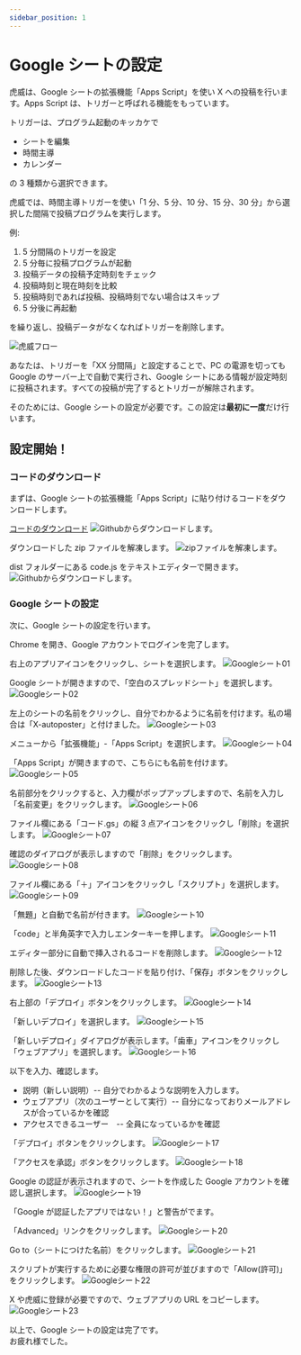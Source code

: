 ```yaml
---
sidebar_position: 1
---
```


# Google シートの設定

虎威は、Google シートの拡張機能「Apps Script」を使い X への投稿を行います。Apps Script は、トリガーと呼ばれる機能をもっています。

トリガーは、プログラム起動のキッカケで

- シートを編集
- 時間主導
- カレンダー

の 3 種類から選択できます。

虎威では、時間主導トリガーを使い「1 分、5 分、10 分、15 分、30 分」から選択した間隔で投稿プログラムを実行します。

例:

1.  5 分間隔のトリガーを設定
2.  5 分毎に投稿プログラムが起動
3.  投稿データの投稿予定時刻をチェック
4.  投稿時刻と現在時刻を比較
5.  投稿時刻であれば投稿、投稿時刻でない場合はスキップ
6.  5 分後に再起動

を繰り返し、投稿データがなくなればトリガーを削除します。

![虎威フロー](./images01/torai_flow.jpg)

あなたは、トリガーを「XX 分間隔」と設定することで、PC の電源を切っても Google のサーバー上で自動で実行され、Google シートにある情報が設定時刻に投稿されます。すべての投稿が完了するとトリガーが解除されます。

そのためには、Google シートの設定が必要です。この設定は**最初に一度**だけ行います。

## 設定開始！

### コードのダウンロード

まずは、Google シートの拡張機能「Apps Script」に貼り付けるコードをダウンロードします。

[コードのダウンロード](https://github.com/kztmk/x_Autopost/releases)
![Githubからダウンロードします。](./images01/github01.jpg)

ダウンロードした zip ファイルを解凍します。
![zipファイルを解凍します。](./images01/github02.jpg)

dist フォルダーにある code.js をテキストエディターで開きます。
![Githubからダウンロードします。](./images01/github03.jpg)

### Google シートの設定

次に、Google シートの設定を行います。

Chrome を開き、Google アカウントでログインを完了します。

右上のアプリアイコンをクリックし、シートを選択します。
![Googleシート01](./images01/g01.jpg)

Google シートが開きますので、「空白のスプレッドシート」を選択します。
![Googleシート02](./images01/g02.jpg)

左上のシートの名前をクリックし、自分でわかるように名前を付けます。私の場合は「X-autoposter」と付けました。
![Googleシート03](./images01/g03.jpg)

メニューから「拡張機能」-「Apps Script」を選択します。
![Googleシート04](./images01/g04.jpg)

「Apps Script」が開きますので、こちらにも名前を付けます。
![Googleシート05](./images01/g05.jpg)

名前部分をクリックすると、入力欄がポップアップしますので、名前を入力し「名前変更」をクリックします。
![Googleシート06](./images01/g06.jpg)

ファイル欄にある「コード.gs」の縦 3 点アイコンをクリックし「削除」を選択します。
![Googleシート07](./images01/g07.jpg)

確認のダイアログが表示しますので「削除」をクリックします。
![Googleシート08](./images01/g08.jpg)

ファイル欄にある「＋」アイコンをクリックし「スクリプト」を選択します。
![Googleシート09](./images01/g09.jpg)

「無題」と自動で名前が付きます。
![Googleシート10](./images01/g10.jpg)

「code」と半角英字で入力しエンターキーを押します。
![Googleシート11](./images01/g11.jpg)

エディター部分に自動で挿入されるコードを削除します。
![Googleシート12](./images01/g12.jpg)

削除した後、ダウンロードしたコードを貼り付け、「保存」ボタンをクリックします。
![Googleシート13](./images01/g13.jpg)

右上部の「デプロイ」ボタンをクリックします。
![Googleシート14](./images01/g14.jpg)

「新しいデプロイ」を選択します。
![Googleシート15](./images01/g15.jpg)

「新しいデプロイ」ダイアログが表示します。「歯車」アイコンをクリックし「ウェブアプリ」を選択します。
![Googleシート16](./images01/g16.jpg)

以下を入力、確認します。

- 説明（新しい説明）-- 自分でわかるような説明を入力します。
- ウェブアプリ（次のユーザーとして実行）-- 自分になっておりメールアドレスが合っているかを確認
- アクセスできるユーザー　-- 全員になっているかを確認

「デプロイ」ボタンをクリックします。
![Googleシート17](./images01/g17.jpg)

「アクセスを承認」ボタンをクリックします。
![Googleシート18](./images01/g18.jpg)

Google の認証が表示されますので、シートを作成した Google アカウントを確認し選択します。
![Googleシート19](./images01/g19.jpg)

「Google が認証したアプリではない！」と警告がでます。

「Advanced」リンクをクリックします。
![Googleシート20](./images01/g20.jpg)

Go to（シートにつけた名前）をクリックします。
![Googleシート21](./images01/g21.jpg)

スクリプトが実行するために必要な権限の許可が並びますので「Allow(許可)」をクリックします。
![Googleシート22](./images01/g22.jpg)

X や虎威に登録が必要ですので、ウェブアプリの URL をコピーします。
![Googleシート23](./images01/g23.jpg)

以上で、Google シートの設定は完了です。<br />
お疲れ様でした。
